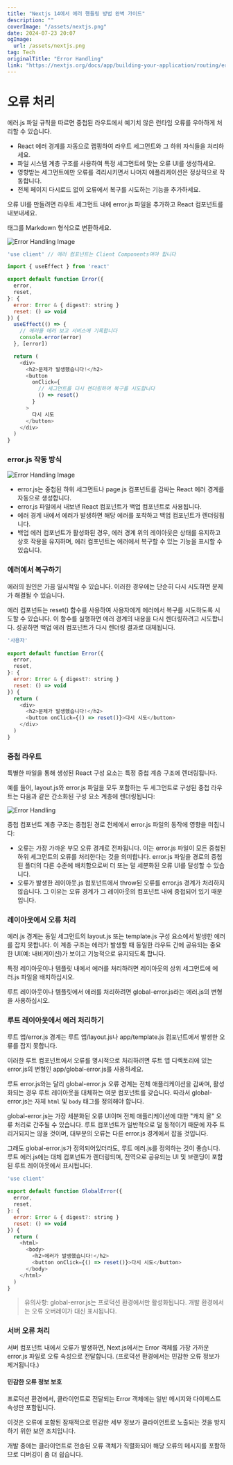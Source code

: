 ```yaml
---
title: "Nextjs 14에서 에러 핸들링 방법 완벽 가이드"
description: ""
coverImage: "/assets/nextjs.png"
date: 2024-07-23 20:07
ogImage: 
  url: /assets/nextjs.png
tag: Tech
originalTitle: "Error Handling"
link: "https://nextjs.org/docs/app/building-your-application/routing/error-handling"
---
```



# 오류 처리

에러.js 파일 규칙을 따르면 중첩된 라우트에서 예기치 않은 런타임 오류를 우아하게 처리할 수 있습니다.

- React 에러 경계를 자동으로 랩핑하여 라우트 세그먼트와 그 하위 자식들을 처리하세요.
- 파일 시스템 계층 구조를 사용하여 특정 세그먼트에 맞는 오류 UI를 생성하세요.
- 영향받는 세그먼트에만 오류를 격리시키면서 나머지 애플리케이션은 정상적으로 작동합니다.
- 전체 페이지 다시로드 없이 오류에서 복구를 시도하는 기능을 추가하세요.

오류 UI를 만들려면 라우트 세그먼트 내에 error.js 파일을 추가하고 React 컴포넌트를 내보내세요.

<div class="content-ad"></div>

<table> 태그를 Markdown 형식으로 변환하세요.

![Error Handling Image](/assets/img/2024-07-23-ErrorHandling_0.png)

```js
'use client' // 에러 컴포넌트는 Client Components여야 합니다

import { useEffect } from 'react'

export default function Error({
  error,
  reset,
}: {
  error: Error & { digest?: string }
  reset: () => void
}) {
  useEffect(() => {
    // 에러를 에러 보고 서비스에 기록합니다
    console.error(error)
  }, [error])

  return (
    <div>
      <h2>문제가 발생했습니다!</h2>
      <button
        onClick={
          // 세그먼트를 다시 렌더링하여 복구를 시도합니다
          () => reset()
        }
      >
        다시 시도
      </button>
    </div>
  )
}
```

### error.js 작동 방식

![Error Handling Image](/assets/img/2024-07-23-ErrorHandling_1.png)

<div class="content-ad"></div>

- error.js는 중첩된 하위 세그먼트나 page.js 컴포넌트를 감싸는 React 에러 경계를 자동으로 생성합니다.
- error.js 파일에서 내보낸 React 컴포넌트가 백업 컴포넌트로 사용됩니다.
- 에러 경계 내에서 에러가 발생하면 해당 에러를 포착하고 백업 컴포넌트가 렌더링됩니다.
- 백업 에러 컴포넌트가 활성화된 경우, 에러 경계 위의 레이아웃은 상태를 유지하고 상호 작용을 유지하며, 에러 컴포넌트는 에러에서 복구할 수 있는 기능을 표시할 수 있습니다.

### 에러에서 복구하기

에러의 원인은 가끔 일시적일 수 있습니다. 이러한 경우에는 단순히 다시 시도하면 문제가 해결될 수 있습니다.

에러 컴포넌트는 reset() 함수를 사용하여 사용자에게 에러에서 복구를 시도하도록 시도할 수 있습니다. 이 함수를 실행하면 에러 경계의 내용을 다시 렌더링하려고 시도합니다. 성공하면 백업 에러 컴포넌트가 다시 렌더링 결과로 대체됩니다.

<div class="content-ad"></div>

```js
'사용자'
 
export default function Error({
  error,
  reset,
}: {
  error: Error & { digest?: string }
  reset: () => void
}) {
  return (
    <div>
      <h2>문제가 발생했습니다!</h2>
      <button onClick={() => reset()}>다시 시도</button>
    </div>
  )
}
```

### 중첩 라우트

특별한 파일을 통해 생성된 React 구성 요소는 특정 중첩 계층 구조에 렌더링됩니다.

예를 들어, layout.js와 error.js 파일을 모두 포함하는 두 세그먼트로 구성된 중첩 라우트는 다음과 같은 간소화된 구성 요소 계층에 렌더링됩니다:

<div class="content-ad"></div>


![Error Handling](/assets/img/2024-07-23-ErrorHandling_2.png)

중첩 컴포넌트 계층 구조는 중첩된 경로 전체에서 error.js 파일의 동작에 영향을 미칩니다:

- 오류는 가장 가까운 부모 오류 경계로 전파됩니다. 이는 error.js 파일이 모든 중첩된 하위 세그먼트의 오류를 처리한다는 것을 의미합니다. error.js 파일을 경로의 중첩된 폴더의 다른 수준에 배치함으로써 더 또는 덜 세분화된 오류 UI를 달성할 수 있습니다.
- 오류가 발생한 레이아웃.js 컴포넌트에서 throw된 오류를 error.js 경계가 처리하지 않습니다. 그 이유는 오류 경계가 그 레이아웃의 컴포넌트 내에 중첩되어 있기 때문입니다.

### 레이아웃에서 오류 처리


<div class="content-ad"></div>

에러.js 경계는 동일 세그먼트의 layout.js 또는 template.js 구성 요소에서 발생한 에러를 잡지 못합니다. 이 계층 구조는 에러가 발생할 때 동일한 라우트 간에 공유되는 중요한 UI(예: 내비게이션)가 보이고 기능적으로 유지되도록 합니다.

특정 레이아웃이나 템플릿 내에서 에러를 처리하려면 레이아웃의 상위 세그먼트에 에러.js 파일을 배치하십시오.

루트 레이아웃이나 템플릿에서 에러를 처리하려면 global-error.js라는 에러.js의 변형을 사용하십시오.

### 루트 레이아웃에서 에러 처리하기

<div class="content-ad"></div>

루트 앱/error.js 경계는 루트 앱/layout.js나 app/template.js 컴포넌트에서 발생한 오류를 잡지 못합니다.

이러한 루트 컴포넌트에서 오류를 명시적으로 처리하려면 루트 앱 디렉토리에 있는 error.js의 변형인 app/global-error.js를 사용하세요.

루트 error.js와는 달리 global-error.js 오류 경계는 전체 애플리케이션을 감싸며, 활성화되는 경우 루트 레이아웃을 대체하는 여분 컴포넌트를 갖습니다. 따라서 global-error.js는 자체 `html` 및 `body` 태그를 정의해야 합니다.

global-error.js는 가장 세분화된 오류 UI이며 전체 애플리케이션에 대한 "캐치 올" 오류 처리로 간주될 수 있습니다. 루트 컴포넌트가 일반적으로 덜 동적이기 때문에 자주 트리거되지는 않을 것이며, 대부분의 오류는 다른 error.js 경계에서 잡을 것입니다.

<div class="content-ad"></div>

그래도 global-error.js가 정의되어있더라도, 루트 에러.js를 정의하는 것이 좋습니다. 루트 에러.js에는 대체 컴포넌트가 렌더링되며, 전역으로 공유되는 UI 및 브랜딩이 포함된 루트 레이아웃에서 표시됩니다.

```js
'use client'
 
export default function GlobalError({
  error,
  reset,
}: {
  error: Error & { digest?: string }
  reset: () => void
}) {
  return (
    <html>
      <body>
        <h2>에러가 발생했습니다!</h2>
        <button onClick={() => reset()}>다시 시도</button>
      </body>
    </html>
  )
}
```

> 유의사항:
global-error.js는 프로덕션 환경에서만 활성화됩니다. 개발 환경에서는 오류 오버레이가 대신 표시됩니다.

### 서버 오류 처리

<div class="content-ad"></div>

서버 컴포넌트 내에서 오류가 발생하면, Next.js에서는 Error 객체를 가장 가까운 error.js 파일로 오류 속성으로 전달합니다. (프로덕션 환경에서는 민감한 오류 정보가 제거됩니다.)

#### 민감한 오류 정보 보호

프로덕션 환경에서, 클라이언트로 전달되는 Error 객체에는 일반 메시지와 다이제스트 속성만 포함됩니다.

이것은 오류에 포함된 잠재적으로 민감한 세부 정보가 클라이언트로 노출되는 것을 방지하기 위한 보안 조치입니다.

<div class="content-ad"></div>

개발 중에는 클라이언트로 전송된 오류 객체가 직렬화되어 해당 오류의 메시지를 포함하므로 디버깅이 좀 더 쉽습니다.